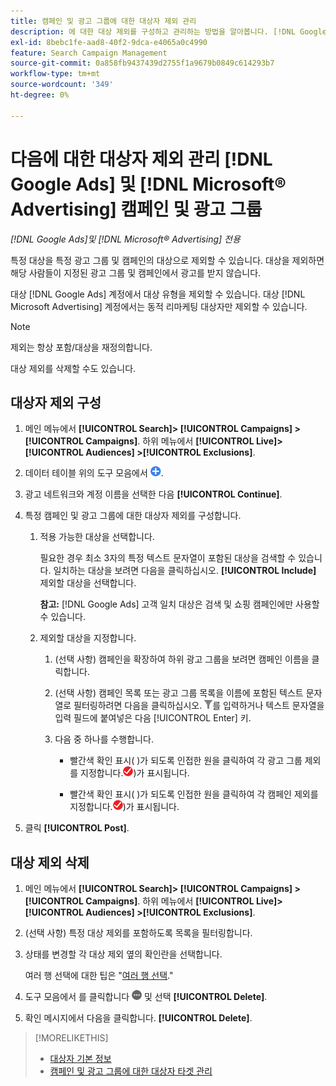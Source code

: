 ```yaml
---
title: 캠페인 및 광고 그룹에 대한 대상자 제외 관리
description: 에 대한 대상 제외를 구성하고 관리하는 방법을 알아봅니다. [!DNL Google Ads] 및 [!DNL Microsoft® Advertising] 캠페인 및 광고 그룹.
exl-id: 8bebc1fe-aad8-40f2-9dca-e4065a0c4990
feature: Search Campaign Management
source-git-commit: 0a858fb9437439d2755f1a9679b0849c614293b7
workflow-type: tm+mt
source-wordcount: '349'
ht-degree: 0%

---
```


# 다음에 대한 대상자 제외 관리 [!DNL Google Ads] 및 [!DNL Microsoft® Advertising] 캠페인 및 광고 그룹

*[!DNL Google Ads]및 [!DNL Microsoft® Advertising] 전용*

특정 대상을 특정 광고 그룹 및 캠페인의 대상으로 제외할 수 있습니다. 대상을 제외하면 해당 사람들이 지정된 광고 그룹 및 캠페인에서 광고를 받지 않습니다.

대상 [!DNL Google Ads] 계정에서 대상 유형을 제외할 수 있습니다. 대상 [!DNL Microsoft Advertising] 계정에서는 동적 리마케팅 대상자만 제외할 수 있습니다.

>[!NOTE]
>
>제외는 항상 포함/대상을 재정의합니다.

대상 제외를 삭제할 수도 있습니다.

## 대상자 제외 구성

1. 메인 메뉴에서 **[!UICONTROL Search]> [!UICONTROL Campaigns] >[!UICONTROL Campaigns]**. 하위 메뉴에서 **[!UICONTROL Live]> [!UICONTROL Audiences] >[!UICONTROL Exclusions]**.

1. 데이터 테이블 위의 도구 모음에서 ![만들기](/help/search-social-commerce/assets/add.png "만들기").

1. 광고 네트워크와 계정 이름을 선택한 다음 **[!UICONTROL Continue]**.

1. 특정 캠페인 및 광고 그룹에 대한 대상자 제외를 구성합니다.

   1. 적용 가능한 대상을 선택합니다.

      필요한 경우 최소 3자의 특정 텍스트 문자열이 포함된 대상을 검색할 수 있습니다. 일치하는 대상을 보려면 다음을 클릭하십시오. **[!UICONTROL Include]** 제외할 대상을 선택합니다.

      **참고:** [!DNL Google Ads] 고객 일치 대상은 검색 및 쇼핑 캠페인에만 사용할 수 있습니다.

   1. 제외할 대상을 지정합니다.

      1. (선택 사항) 캠페인을 확장하여 하위 광고 그룹을 보려면 캠페인 이름을 클릭합니다.

      1. (선택 사항) 캠페인 목록 또는 광고 그룹 목록을 이름에 포함된 텍스트 문자열로 필터링하려면 다음을 클릭하십시오. ![필터](/help/search-social-commerce/assets/filter.png "필터")를 입력하거나 텍스트 문자열을 입력 필드에 붙여넣은 다음 [!UICONTROL Enter] 키.

      1. 다음 중 하나를 수행합니다.

         * 빨간색 확인 표시( )가 되도록 인접한 원을 클릭하여 각 광고 그룹 제외를 지정합니다.![제외](/help/search-social-commerce/assets/exclude.png "제외"))가 표시됩니다.

         * 빨간색 확인 표시( )가 되도록 인접한 원을 클릭하여 각 캠페인 제외를 지정합니다.![제외](/help/search-social-commerce/assets/exclude.png "제외"))가 표시됩니다.

1. 클릭 **[!UICONTROL Post]**.

## 대상 제외 삭제

1. 메인 메뉴에서 **[!UICONTROL Search]> [!UICONTROL Campaigns] >[!UICONTROL Campaigns]**. 하위 메뉴에서 **[!UICONTROL Live]> [!UICONTROL Audiences] >[!UICONTROL Exclusions]**.

1. (선택 사항) 특정 대상 제외를 포함하도록 목록을 필터링합니다.

1. 상태를 변경할 각 대상 제외 옆의 확인란을 선택합니다.

   여러 행 선택에 대한 팁은 &quot;[여러 행 선택](/help/search-social-commerce/common-tasks/navigation-editing-selection/multiple-rows-select.md).&quot;

1. 도구 모음에서 를 클릭합니다 ![추가 작업](/help/search-social-commerce/assets/more.png "추가 작업") 및 선택 **[!UICONTROL Delete]**.

1. 확인 메시지에서 다음을 클릭합니다. **[!UICONTROL Delete]**.

>[!MORELIKETHIS]
>
>* [대상자 기본 정보](audience-about.md)
>* [캠페인 및 광고 그룹에 대한 대상자 타겟 관리](/help/search-social-commerce/campaign-management/campaigns/audience-targets-manage.md)
